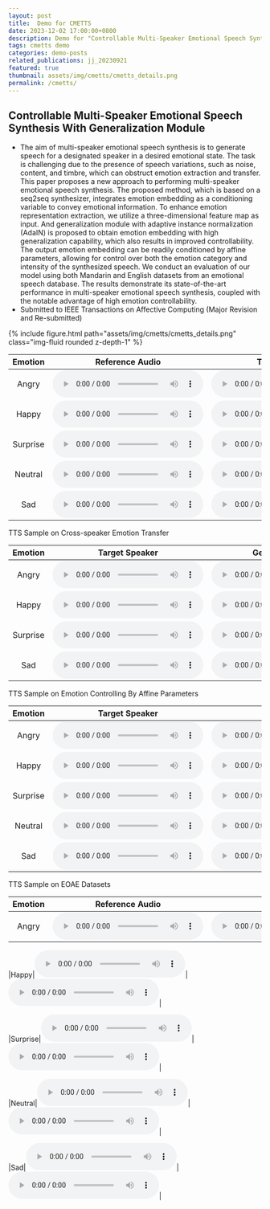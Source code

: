```yaml
---
layout: post
title:  Demo for CMETTS
date: 2023-12-02 17:00:00+0800
description: Demo for "Controllable Multi-Speaker Emotional Speech Synthesis With Generalization Module"
tags: cmetts demo
categories: demo-posts
related_publications: jj_20230921
featured: true
thumbnail: assets/img/cmetts/cmetts_details.png
permalink: /cmetts/
---
```


## Controllable Multi-Speaker Emotional Speech Synthesis With Generalization Module

- The aim of multi-speaker emotional speech synthesis is to generate speech for a designated speaker in a desired emotional state. The task is challenging due to the presence of speech variations, such as noise, content, and timbre, which can obstruct emotion extraction and transfer. This paper proposes a new approach to performing multi-speaker emotional speech synthesis. The proposed method, which is based on a seq2seq synthesizer, integrates emotion embedding as a conditioning variable to convey emotional information. To enhance emotion representation extraction, we utilize a three-dimensional feature map as input. And generalization module with adaptive instance normalization (AdaIN) is proposed to obtain emotion embedding with high generalization capability, which also results in improved controllability. The output emotion embedding can be readily conditioned by affine parameters, allowing for control over both the emotion category and intensity of the synthesized speech. We conduct an evaluation of our model using both Mandarin and English datasets from an emotional speech database. The results demonstrate its state-of-the-art performance in multi-speaker emotional speech synthesis, coupled with the notable advantage of high emotion controllability.
- Submitted to IEEE Transactions on Affective Computing (Major Revision and Re-submitted)

<div class="row mt-3">
    <div class="col-sm mt-3 mt-md-0">
        {% include figure.html path="assets/img/cmetts/cmetts_details.png" class="img-fluid rounded z-depth-1" %}
    </div>
</div>


| Emotion |    Reference Audio   |    Target Speaker    |       Generated      |
| :-----: | :------------------: | :------------------: | :------------------: |
|Angry|<audio src="/assets/cmetts/samples/referenceAudio/angry_s5.wav" type="audio/wav" controls preload></audio>|<audio src="/assets/cmetts/samples/timberExample/S1/angry_s1.wav" type="audio/wav" controls preload></audio>|<audio src="/assets/cmetts/samples/styleTransfer/angry_s1.wav" type="audio/wav" controls preload></audio>|
|Happy|<audio src="/assets/cmetts/samples/referenceAudio/happy_s7.wav" type="audio/wav" controls preload></audio>|<audio src="/assets/cmetts/samples/timberExample/S3/happy_s3.wav" type="audio/wav" controls preload></audio>|<audio src="/assets/cmetts/samples/styleTransfer/happy_s3.wav" type="audio/wav" controls preload></audio>|
|Surprise|<audio src="/assets/cmetts/samples/referenceAudio/surprise_s9.wav" type="audio/wav" controls preload></audio>|<audio src="/assets/cmetts/samples/timberExample/S2/surprise_s2.wav" type="audio/wav" controls preload></audio>|<audio src="/assets/cmetts/samples/styleTransfer/surprise_s2.wav" type="audio/wav" controls preload></audio>|
|Neutral|<audio src="/assets/cmetts/samples/referenceAudio/neutral_s5.wav" type="audio/wav" controls preload></audio>|<audio src="/assets/cmetts/samples/timberExample/S4/neutral_s4.wav" type="audio/wav" controls preload></audio>|<audio src="/assets/cmetts/samples/styleTransfer/neutral_s4.wav" type="audio/wav" controls preload></audio>|
|Sad|<audio src="/assets/cmetts/samples/referenceAudio/sad_s1.wav" type="audio/wav" controls preload></audio>|<audio src="/assets/cmetts/samples/timberExample/S02/sad_s2_001107.wav" controls preload></audio>|<audio src="/assets/cmetts/samples/styleTransfer/sad_s02.wav" type="audio/wav" controls preload></audio>|

<div class="caption">
    TTS Sample on Cross-speaker Emotion Transfer
</div>


| Emotion |     Target Speaker   |     Generated-Weak   |    Generated-Medium  |   Generated-Strong   |
| :-----: | :------------------: | :------------------: | :------------------: | :------------------: |
|Angry|<audio src="/assets/cmetts/samples/timberExample/S1/angry_s1.wav" type="audio/wav" controls preload></audio>|<audio src="/assets/cmetts/samples/extraSamples/Angry/angry_s1_weak.wav" type="audio/wav" controls preload></audio>|<audio src="/assets/cmetts/samples/extraSamples/Angry/angry_s1_medium.wav" type="audio/wav" controls preload></audio>|<audio src="/assets/cmetts/samples/extraSamples/Angry/angry_s1_strong.wav" type="audio/wav" controls preload></audio>|
|Happy|<audio src="/assets/cmetts/samples/timberExample/S2/happy_s2.wav" type="audio/wav" controls preload></audio>|<audio src="/assets/cmetts/samples/extraSamples/Happy/happy_s2_weak.wav" type="audio/wav" controls preload></audio>|<audio src="/assets/cmetts/samples/extraSamples/Happy/happy_s2_medium.wav" type="audio/wav" controls preload></audio>|<audio src="/assets/cmetts/samples/extraSamples/Happy/happy_s2_strong.wav" type="audio/wav" controls preload></audio>|
|Surprise|<audio src="/assets/cmetts/samples/timberExample/S3/surprise_s3.wav" type="audio/wav" controls preload></audio>|<audio src="/assets/cmetts/samples/extraSamples/Suprise/surprise_s3_weak.wav" type="audio/wav" controls preload></audio>|<audio src="/assets/cmetts/samples/extraSamples/Suprise/surprise_s3_medium.wav" type="audio/wav" controls preload></audio>|<audio src="/assets/cmetts/samples/extraSamples/Suprise/surprise_s3_strong.wav" type="audio/wav" controls preload></audio>|
|Sad|<audio src="/assets/cmetts/samples/timberExample/S4/sad_s4.wav" type="audio/wav" controls preload></audio>|<audio src="/assets/cmetts/samples/extraSamples/Sad/sad_s4_weak.wav" controls preload></audio>|<audio src="/assets/cmetts/samples/extraSamples/Sad/sad_s4_medium.wav" type="audio/wav" controls preload></audio>|<audio src="/assets/cmetts/samples/extraSamples/Sad/sad_s4_strong.wav" type="audio/wav" controls preload></audio>|

<div class="caption">
    TTS Sample on Emotion Controlling By Affine Parameters
</div>

| Emotion |    Target Speaker    |    Generated    |
| :-----: | :------------------: | :-------------: |
|Angry|<audio src="/assets/cmetts/samples/engSamples/timber/timber_s7.wav" type="audio/wav" controls preload></audio>|<audio src="/assets/cmetts/samples/engSamples/angry_s7.wav" type="audio/wav" controls preload></audio>|
|Happy|<audio src="/assets/cmetts/samples/engSamples/timber/timber_s9.wav" type="audio/wav" controls preload></audio>|<audio src="/assets/cmetts/samples/engSamples/happy_s9.wav" type="audio/wav" controls preload></audio>|
|Surprise|<audio src="/assets/cmetts/samples/engSamples/timber/timber_s6.wav" type="audio/wav" controls preload></audio>|<audio src="/assets/cmetts/samples/engSamples/surprise_s6.wav" type="audio/wav" controls preload></audio>|
|Neutral|<audio src="/assets/cmetts/samples/engSamples/timber/timber_s4.wav" type="audio/wav" controls preload></audio>|<audio src="/assets/cmetts/samples/engSamples/neutral_s4.wav" type="audio/wav" controls preload></audio>|
|Sad|<audio src="/assets/cmetts/samples/engSamples/timber/timber_s1.wav" type="audio/wav" controls preload></audio>|<audio src="/assets/cmetts/samples/engSamples/sad_s1.wav" controls preload></audio>|


<div class="caption">
    TTS Sample on EOAE Datasets
</div>

| Emotion |    Reference Audio   |     Generated    |
| :-----: | :------------------: |  :-------------: |
|Angry|<audio src="/assets/cmetts/samples/eoae/03-020314.wav" type="audio/wav" controls preload></audio>|<audio src="/assets/cmetts/samples/eoae/gen/3-020179.wav_generated_e2e.wav" type="audio/wav" controls preload></audio>|

|Happy|<audio src="/assets/cmetts/samples/eoae/02-010003.wav" type="audio/wav" controls preload></audio>|<audio src="/assets/cmetts/samples/eoae/gen/2-010003.wav_generated_e2e.wav" type="audio/wav" controls preload></audio>|

|Surprise|<audio src="/assets/cmetts/samples/eoae/02-060233.wav" type="audio/wav" controls preload></audio>|<audio src="/assets/cmetts/samples/eoae/gen/2-060054.wav_generated_e2e.wav" type="audio/wav" controls preload></audio>|

|Neutral|<audio src="/assets/cmetts/samples/eoae/03-070984.wav" type="audio/wav" controls preload></audio>|<audio src="/assets/cmetts/samples/eoae/gen/3-070973.wav_generated_e2e.wav" type="audio/wav" controls preload></audio>|

|Sad|<audio src="/assets/cmetts/samples/eoae/03-030396.wav" type="audio/wav" controls preload></audio>|<audio src="/assets/cmetts/samples/eoae/gen/3-030177.wav_generated_e2e.wav" controls preload></audio>|
